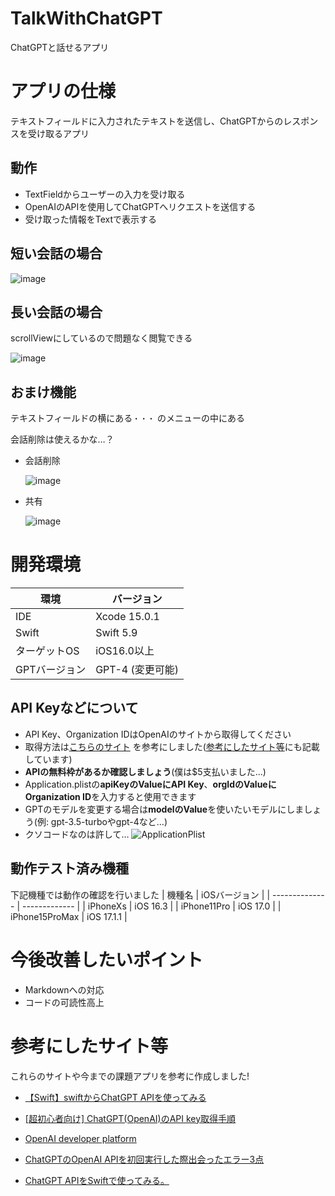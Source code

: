 # TalkWithChatGPT
ChatGPTと話せるアプリ

# アプリの仕様
テキストフィールドに入力されたテキストを送信し、ChatGPTからのレスポンスを受け取るアプリ

## 動作
-  TextFieldからユーザーの入力を受け取る
-  OpenAIのAPIを使用してChatGPTへリクエストを送信する
-  受け取った情報をTextで表示する

## 短い会話の場合
![image](./ForReadMeImage/SampleShortMessage.gif)

## 長い会話の場合
scrollViewにしているので問題なく閲覧できる

![image](./ForReadMeImage/SampleLongMessage.gif)

## おまけ機能
テキストフィールドの横にある`・・・` のメニューの中にある

会話削除は使えるかな…？
- 会話削除

  ![image](./ForReadMeImage/SampleDeleteMessage.gif)

- 共有

  ![image](./ForReadMeImage/SampleShareMessage.gif)

# 開発環境
| 環境          | バージョン       |
| ------------- | ---------------- |
| IDE           | Xcode 15.0.1     |
| Swift         | Swift 5.9        |
| ターゲットOS  | iOS16.0以上      |
| GPTバージョン | GPT-4 (変更可能) |

## API Keyなどについて
- API Key、Organization IDはOpenAIのサイトから取得してください
- 取得方法は<a href="https://note.com/libproc/n/nc777ee0b3bf0" target="_blank">こちらのサイト</a>	を参考にしました([参考にしたサイト等](#参考にしたサイト等)にも記載しています)
- **APIの無料枠があるか確認しましょう**(僕は$5支払いました...)
- Application.plistの**apiKeyのValueにAPI Key**、**orgIdのValueにOrganization ID**を入力すると使用できます
- GPTのモデルを変更する場合は**modelのValue**を使いたいモデルにしましょう(例: gpt-3.5-turboやgpt-4など...)
- クソコードなのは許して…
    ![ApplicationPlist](./ForReadMeImage/ApplicationPlist.png)

## 動作テスト済み機種
下記機種では動作の確認を行いました
| 機種名         | iOSバージョン |
| -------------- | ------------- |
| iPhoneXs       | iOS 16.3      |
| iPhone11Pro    | iOS 17.0      |
| iPhone15ProMax | iOS 17.1.1    |

# 今後改善したいポイント

- Markdownへの対応
- コードの可読性高上

# 参考にしたサイト等
これらのサイトや今までの課題アプリを参考に作成しました!

- <a href="https://thwork.net/2023/04/08/swift_chatgpt-api/" target="_blank">【Swift】swiftからChatGPT APIを使ってみる</a>	

- <a href="https://note.com/libproc/n/nc777ee0b3bf0" target="_blank">[超初心者向け] ChatGPT(OpenAI)のAPI key取得手順</a>	

- <a href="https://platform.openai.com/docs/overview" target="_blank">OpenAI developer platform</a>	

- <a href="https://zenn.dev/mjxo/articles/342adeec61d56e" target="_blank">ChatGPTのOpenAI APIを初回実行した際出会ったエラー3点</a>	

- <a href="https://qiita.com/district_13_bm/items/c946e8043e0e4d55d349" target="_blank">ChatGPT APIをSwiftで使ってみる。</a>	
